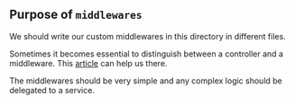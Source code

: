 ## Purpose of `middlewares`
We should write our custom middlewares in this directory in different files.

Sometimes it becomes essential to distinguish
between a controller and a middleware.
This [article](https://www.coreycleary.me/what-is-the-difference-between-middleware-and-controllers)
can help us there.

The middlewares should be very simple and any complex logic should be delegated to a service.
